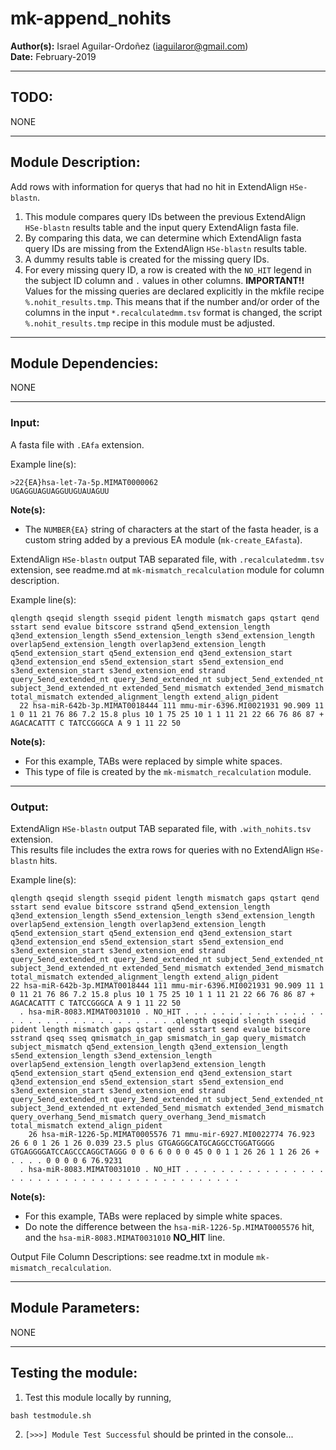 # mk-append_nohits  
**Author(s):** Israel Aguilar-Ordoñez (iaguilaror@gmail.com)  
**Date:** February-2019  

---

## TODO:
NONE

---

## Module Description:
Add rows with information for querys that had no hit in ExtendAlign `HSe-blastn`.

1. This module compares query IDs between the previous ExtendAlign `HSe-blastn` results table and the input query ExtendAlign fasta file.
2. By comparing this data, we can determine which ExtendAlign fasta query IDs are missing from the ExtendAlign `HSe-blastn` results table.
3. A dummy results table is created for the missing query IDs.
4. For every missing query ID, a row is created with the `NO_HIT` legend in the subject ID column and `.` values in other columns.
    **IMPORTANT!!** Values for the missing queries are declared explicitly in the mkfile recipe `%.nohit_results.tmp`. This means that if the number and/or order of the columns in the input `*.recalculatedmm.tsv` format is changed, the script `%.nohit_results.tmp` recipe in this module must be adjusted.

---

## Module Dependencies:
NONE

---

### Input:
A fasta file with `.EAfa` extension.

Example line(s):
```
>22{EA}hsa-let-7a-5p.MIMAT0000062
UGAGGUAGUAGGUUGUAUAGUU
```

**Note(s):**
* The `NUMBER{EA}` string of characters at the start of the fasta header, is a custom string added by a previous EA module (`mk-create_EAfasta`).


ExtendAlign `HSe-blastn` output TAB separated file, with `.recalculatedmm.tsv` extension, see readme.md at `mk-mismatch_recalculation` module for column description.

Example line(s):
```
qlength qseqid slength sseqid pident length mismatch gaps qstart qend sstart send evalue bitscore sstrand q5end_extension_length q3end_extension_length s5end_extension_length s3end_extension_length overlap5end_extension_length overlap3end_extension_length q5end_extension_start q5end_extension_end q3end_extension_start q3end_extension_end s5end_extension_start s5end_extension_end s3end_extension_start s3end_extension_end strand query_5end_extended_nt query_3end_extended_nt subject_5end_extended_nt subject_3end_extended_nt extended_5end_mismatch extended_3end_mismatch total_mismatch extended_alignment_length extend_align_pident
  22 hsa-miR-642b-3p.MIMAT0018444 111 mmu-mir-6396.MI0021931 90.909 11 1 0 11 21 76 86 7.2 15.8 plus 10 1 75 25 10 1 1 11 21 22 66 76 86 87 + AGACACATTT C TATCCGGGCA A 9 1 11 22 50
```

**Note(s):**
* For this example, TABs were replaced by simple white spaces.
* This type of file is created by the `mk-mismatch_recalculation` module.

---

### Output:
ExtendAlign `HSe-blastn` output TAB separated file, with `.with_nohits.tsv` extension.  
This results file includes the extra rows for queries with no ExtendAlign `HSe-blastn` hits.  

Example line(s):
```
qlength qseqid slength sseqid pident length mismatch gaps qstart qend sstart send evalue bitscore sstrand q5end_extension_length q3end_extension_length s5end_extension_length s3end_extension_length overlap5end_extension_length overlap3end_extension_length q5end_extension_start q5end_extension_end q3end_extension_start q3end_extension_end s5end_extension_start s5end_extension_end s3end_extension_start s3end_extension_end strand query_5end_extended_nt query_3end_extended_nt subject_5end_extended_nt subject_3end_extended_nt extended_5end_mismatch extended_3end_mismatch total_mismatch extended_alignment_length extend_align_pident
22 hsa-miR-642b-3p.MIMAT0018444 111 mmu-mir-6396.MI0021931 90.909 11 1 0 11 21 76 86 7.2 15.8 plus 10 1 75 25 10 1 1 11 21 22 66 76 86 87 + AGACACATTT C TATCCGGGCA A 9 1 11 22 50
  . hsa-miR-8083.MIMAT0031010 . NO_HIT . . . . . . . . . . . . . . . . . . . . . . . . . . . . . . . . . . .qlength qseqid slength sseqid pident length mismatch gaps qstart qend sstart send evalue bitscore sstrand qseq sseq qmismatch_in_gap smismatch_in_gap query_mismatch subject_mismatch q5end_extension_length q3end_extension_length s5end_extension_length s3end_extension_length overlap5end_extension_length overlap3end_extension_length q5end_extension_start q5end_extension_end q3end_extension_start q3end_extension_end s5end_extension_start s5end_extension_end s3end_extension_start s3end_extension_end strand query_5end_extended_nt query_3end_extended_nt subject_5end_extended_nt subject_3end_extended_nt extended_5end_mismatch extended_3end_mismatch query_overhang_5end_mismatch query_overhang_3end_mismatch total_mismatch extend_align_pident
	26 hsa-miR-1226-5p.MIMAT0005576 71 mmu-mir-6927.MI0022774 76.923 26 6 0 1 26 1 26 0.039 23.5 plus GTGAGGGCATGCAGGCCTGGATGGGG GTGAGGGGATCCAGCCCAGGCTAGGG 0 0 6 6 0 0 0 45 0 0 1 1 26 26 1 1 26 26 + . . . . 0 0 0 0 6 76.9231
  . hsa-miR-8083.MIMAT0031010 . NO_HIT . . . . . . . . . . . . . . . . . . . . . . . . . . . . . . . . . . . . . . . . . .
```

**Note(s):**
* For this example, TABs were replaced by simple white spaces.  
* Do note the difference between the `hsa-miR-1226-5p.MIMAT0005576` hit, and the `hsa-miR-8083.MIMAT0031010` **NO_HIT** line.  

Output File Column Descriptions: see readme.txt in module `mk-mismatch_recalculation`.

---

## Module Parameters:
NONE

---

## Testing the module:
1. Test this module locally by running,
```
bash testmodule.sh
```

2. `[>>>] Module Test Successful` should be printed in the console...

